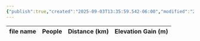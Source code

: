 ```yaml
---
{"publish":true,"created":"2025-09-03T13:35:59.542-06:00","modified":"2025-09-03T14:48:18.086-06:00","published":"2025-09-03T14:48:18.086-06:00","tags":["route"],"cssclasses":"","elevation":null,"region":"Yoho","location":null,"DWYT":"Worthwhile","Kane":null,"completed":false}
---
```



| file name | People | Distance (km) | Elevation Gain (m) |
| --------- | ------ | ------------- | ------------------ |